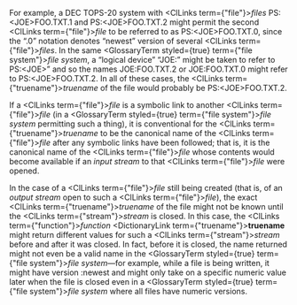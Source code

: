  



For example, a DEC TOPS-20 system with <ClLinks  term={"file"}><i>files</i></ClLinks> PS:&lt;JOE&gt;FOO.TXT.1 and PS:&lt;JOE&gt;FOO.TXT.2 might permit the second <ClLinks  term={"file"}><i>file</i></ClLinks> to be referred to as PS:&lt;JOE&gt;FOO.TXT.0, since the “.0” notation denotes “newest” version of several <ClLinks  term={"file"}><i>files</i></ClLinks>. In the same <GlossaryTerm styled={true} term={"file system"}><i>file system</i></GlossaryTerm>, a “logical device” “JOE:” might be taken to refer to PS:&lt;JOE&gt;” and so the names JOE:FOO.TXT.2 or JOE:FOO.TXT.0 might refer to PS:&lt;JOE&gt;FOO.TXT.2. In all of these cases, the <ClLinks  term={"truename"}><i>truename</i></ClLinks> of the file would probably be PS:&lt;JOE&gt;FOO.TXT.2. 



If a <ClLinks  term={"file"}><i>file</i></ClLinks> is a symbolic link to another <ClLinks  term={"file"}><i>file</i></ClLinks> (in a <GlossaryTerm styled={true} term={"file system"}><i>file system</i></GlossaryTerm> permitting such a thing), it is conventional for the <ClLinks  term={"truename"}><i>truename</i></ClLinks> to be the canonical name of the <ClLinks  term={"file"}><i>file</i></ClLinks> after any symbolic links have been followed; that is, it is the canonical name of the <ClLinks  term={"file"}><i>file</i></ClLinks> whose contents would become available if an *input stream* to that <ClLinks  term={"file"}><i>file</i></ClLinks> were opened. 



In the case of a <ClLinks  term={"file"}><i>file</i></ClLinks> still being created (that is, of an *output stream* open to such a <ClLinks  term={"file"}><i>file</i></ClLinks>), the exact <ClLinks  term={"truename"}><i>truename</i></ClLinks> of the file might not be known until the <ClLinks  term={"stream"}><i>stream</i></ClLinks> is closed. In this case, the <ClLinks  term={"function"}><i>function</i></ClLinks> <DictionaryLink  term={"truename"}><b>truename</b></DictionaryLink> might return different values for such a <ClLinks  term={"stream"}><i>stream</i></ClLinks> before and after it was closed. In fact, before it is closed, the name returned might not even be a valid name in the <GlossaryTerm styled={true} term={"file system"}><i>file system</i></GlossaryTerm>—for example, while a file is being written, it might have version :newest and might only take on a specific numeric value later when the file is closed even in a <GlossaryTerm styled={true} term={"file system"}><i>file system</i></GlossaryTerm> where all files have numeric versions. 







 



 



